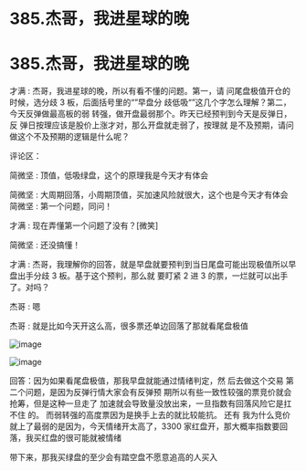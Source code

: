 # 385.杰哥，我进星球的晚

# 385.杰哥，我进星球的晚

才满 : 杰哥，我进星球的晚，所以有看不懂的问题。第一，请 问尾盘极值开仓的时候，选分歧 3 板，后面括号里的“”早盘分 歧低吸“”这几个字怎么理解？第二，今天反弹做最高板的弱 转强，做开盘最弱那个。昨天已经预判到今天是反弹日，反 弹日按理应该是股价上涨才对，那么开盘就走弱了，按理就 是不及预期，请问做这个不及预期的逻辑是什么呢？

评论区：

简微坚 : 顶值，低吸绿盘，这个的原理我是今天才有体会

简微坚 : 大周期回落，小周期顶值，买加速风险就很大，这个也是今天才有体会 简微坚 : 第一个问题，同问！

才满 : 现在弄懂第一个问题了没有？[微笑]

简微坚 : 还没搞懂！

才满 : 杰哥，我理解你的回答，就是早盘就要预判到当日尾盘可能出现极值所以早盘出手分歧 3 板。基于这个预判，那么就 要盯紧 2 进 3 的票，一烂就可以出手了。对吗？

杰哥 : 嗯

杰哥 : 就是比如今天开这么高，很多票还单边回落了那就看尾盘极值

![image](img/Image_120.png)

![image](img/Image_121.png)

回答：因为如果看尾盘极值，那我早盘就能通过情绪判定，然 后去做这个交易 第二个问题，是因为反弹行情大家会有反弹预 期所以有些一致性较强的票竞价就会抢筹，但是这种一旦走了 加速就会导致量没放出来，一旦指数有回落风险它是扛不住 的。 而弱转强的高度票因为是换手上去的就比较能抗。 还有 我为什么竞价就上了最弱的是因为，今天情绪开太高了，3300 家红盘开，那大概率指数要回落，我买红盘的很可能就被情绪

带下来，那我买绿盘的至少会有踏空盘不愿意追高的人买入